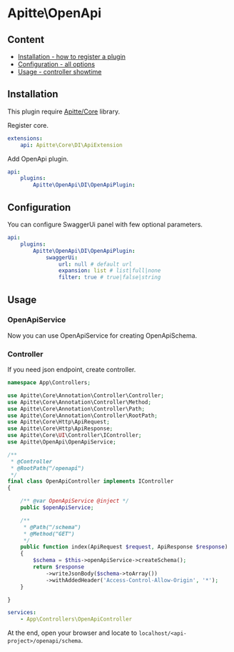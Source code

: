# Apitte\OpenApi

## Content

- [Installation - how to register a plugin](#installation)
- [Configuration - all options](#configuration)
- [Usage - controller showtime](#usage)

## Installation

This plugin require [Apitte/Core](https://github.com/apitte/core) library.

Register core.

```yaml
extensions:
    api: Apitte\Core\DI\ApiExtension
```

Add OpenApi plugin.

```yaml
api:
    plugins: 
        Apitte\OpenApi\DI\OpenApiPlugin:
```

## Configuration

You can configure SwaggerUi panel with few optional parameters.

```yaml
api:
    plugins: 
        Apitte\OpenApi\DI\OpenApiPlugin:
            swaggerUi:
                url: null # default url
                expansion: list # list|full|none
                filter: true # true|false|string
```

## Usage

### OpenApiService

Now you can use OpenApiService for creating OpenApiSchema.

### Controller

If you need json endpoint, create controller.

```php
namespace App\Controllers;

use Apitte\Core\Annotation\Controller\Controller;
use Apitte\Core\Annotation\Controller\Method;
use Apitte\Core\Annotation\Controller\Path;
use Apitte\Core\Annotation\Controller\RootPath;
use Apitte\Core\Http\ApiRequest;
use Apitte\Core\Http\ApiResponse;
use Apitte\Core\UI\Controller\IController;
use Apitte\OpenApi\OpenApiService;

/**
 * @Controller
 * @RootPath("/openapi")
 */
final class OpenApiController implements IController
{

    /** @var OpenApiService @inject */
    public $openApiService;

    /**
     * @Path("/schema")
     * @Method("GET")
     */
    public function index(ApiRequest $request, ApiResponse $response)
    {
        $schema = $this->openApiService->createSchema();
        return $response
            ->writeJsonBody($schema->toArray())
            ->withAddedHeader('Access-Control-Allow-Origin', '*');
    }

}
```

```yaml
services:
    - App\Controllers\OpenApiController
```

At the end, open your browser and locate to `localhost/<api-project>/openapi/schema`.